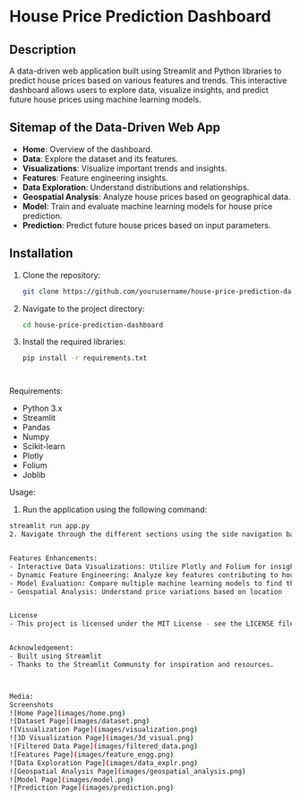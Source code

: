 # House Price Prediction Dashboard

## Description

A data-driven web application built using Streamlit and Python libraries to predict house prices based on various features and trends. This interactive dashboard allows users to explore data, visualize insights, and predict future house prices using machine learning models.

## Sitemap of the Data-Driven Web App

- **Home**: Overview of the dashboard.
- **Data**: Explore the dataset and its features.
- **Visualizations**: Visualize important trends and insights.
- **Features**: Feature engineering insights.
- **Data Exploration**: Understand distributions and relationships.
- **Geospatial Analysis**: Analyze house prices based on geographical data.
- **Model**: Train and evaluate machine learning models for house price prediction.
- **Prediction**: Predict future house prices based on input parameters.

## Installation

1. Clone the repository:

   ```bash
   git clone https://github.com/yourusername/house-price-prediction-dashboard.git

2. Navigate to the project directory:

   ```bash
   cd house-price-prediction-dashboard

3. Install the required libraries:
   
   ```bash
   pip install -r requirements.txt




Requirements:
- Python 3.x
- Streamlit
- Pandas
- Numpy
- Scikit-learn
- Plotly
- Folium
- Joblib


Usage:
1. Run the application using the following command:
 
  ```bash
  streamlit run app.py
2. Navigate through the different sections using the side navigation bar to explore data, visualize insights, and make predictions.


Features Enhancements:
- Interactive Data Visualizations: Utilize Plotly and Folium for insightful visualizations.
- Dynamic Feature Engineering: Analyze key features contributing to house price predictions.
- Model Evaluation: Compare multiple machine learning models to find the most accurate predictor.
- Geospatial Analysis: Understand price variations based on location


License
- This project is licensed under the MIT License - see the LICENSE file for details.


Acknowledgement:
- Built using Streamlit
- Thanks to the Streamlit Community for inspiration and resources.



Media:
Screenshots
![Home Page](images/home.png)
![Dataset Page](images/dataset.png)
![Visualization Page](images/visualization.png)
![3D Visualization Page](images/3d_visual.png)
![Filtered Data Page](images/filtered_data.png)
![Features Page](images/feature_engg.png)
![Data Exploration Page](images/data_explr.png)
![Geospatial Analysis Page](images/geospatial_analysis.png)
![Model Page](images/model.png)
![Prediction Page](images/prediction.png)




